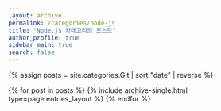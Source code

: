 ```yaml
---
layout: archive
permalink: /categories/node-js
title: "Node.js 카테고리의 포스트"
author_profile: true
sidebar_main: true
search: false
---
```


{% assign posts = site.categories.Git | sort:"date" | reverse %}

{% for post in posts %}
{% include archive-single.html type=page.entries_layout %}
{% endfor %}
